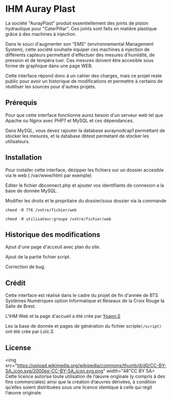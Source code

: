 # IHM Auray Plast


La société "AurayPlast" produit essentiellement des joints de piston hydraulique pour "CaterPillar". Ces joints sont faits en matière plastique grâce à des machines à injection.

Dans le souci d'augmenter son "EMS" (environnemental Management System), cette société souhaite équiper ces machines à injection de différents capteurs permettant d'effectuer des mesures d'humidité, de pression et de tempéra tuer. Ces mesures doivent être accesible sous forme de graphique dans une page WEB.

Cette interface répond donc à un cahier des charges, mais ce projet reste public pour avoir un historique de modifications et permettre à certains de réutiliser les sources pour d'autres projets.

## Prérequis

Pour que cette interface fonctionne aurez besoin d'un serveur web tel que Apache ou Nginx avec PHP7 et MySQL et ces dépendances. 

Dans MySQL, vous devez rajouter la database auraynodcap1 permettant de stocker les mesures, et la database dbtest permetant de stocker les utilisateurs.

## Installation

Pour installer cette interface, dézipper les fichiers sur un dossier accesible via le web ( /var/www/html par exemple) 

Editer le fichier dbconnect.php et ajouter vos identifiants de connexion a la base de donnée MySQL.

Modifier les droits et le propritaire du dossier/sous dossier via la commande

`chmod -R 776 /votre/fichier/web`

`chmod -R utilisateur:groupe /votre/fichier/web`


## Historique des modifications

Ajout d'une page d'acceuil avec plan du site.

Ajout de la partie fichier script.

Correction de bug.

## Crédit

Cette interface est réalisé dans le cadre du projet de fin d'année de BTS Systèmes Numériques option Informatique et Réseaux de la Croix Rouge la Salle de Brest.

L'IHM Web et la page d'accueil a été crée par [Yoann.S](https://twitter.com/softyoda) 

Les la base de donnée et pages de génération du fichier scripte`(/script)` ont été crée par Loïc.S

## License


<img src="https://upload.wikimedia.org/wikipedia/commons/thumb/d/d0/CC-BY-SA_icon.svg/2000px-CC-BY-SA_icon.svg.png" width="48"CC BY SA>
Cette licence autorise toute utilisation de l’œuvre originale (y compris à des fins commerciales) ainsi que la création d’œuvres dérivées, à condition qu’elles soient distribuées sous une licence identique à celle qui régit l’œuvre originale.


